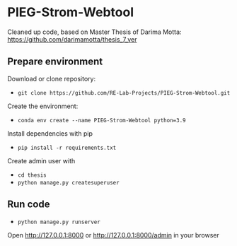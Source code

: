 # PIEG-Strom-Webtool
Cleaned up code, based on Master Thesis of Darima Motta: https://github.com/darimamotta/thesis_7_ver

## Prepare environment
Download or clone repository:

- `git clone https://github.com/RE-Lab-Projects/PIEG-Strom-Webtool.git`

Create the environment:

- `conda env create --name PIEG-Strom-Webtool python=3.9`

Install dependencies with pip

- `pip install -r requirements.txt`

Create admin user with

- `cd thesis`
- `python manage.py createsuperuser`

## Run code

- `python manage.py runserver`

Open http://127.0.0.1:8000 or http://127.0.0.1:8000/admin in your browser
